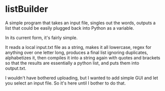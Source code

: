 # listBuilder
A simple program that takes an input file, singles out the words, outputs a list that could be easily plugged back into Python as a variable.

In its current form, it's fairly simple.

It reads a local input.txt file as a string, makes it all lowercase, regex for anything over one letter long, produces a final list ignoring duplicates, alphabetizes it, then compiles it into a string again with quotes and brackets so that the results are essentially a python list, and puts them into output.txt.

I wouldn't have bothered uploading, but I wanted to add simple GUI and let you select an input file. So it's here until I bother to do that.
